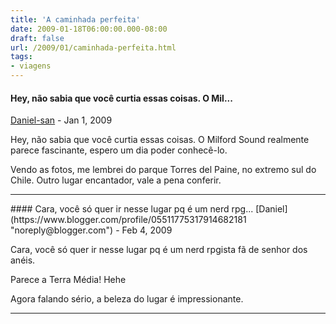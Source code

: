 ```yaml
---
title: 'A caminhada perfeita'
date: 2009-01-18T06:00:00.000-08:00
draft: false
url: /2009/01/caminhada-perfeita.html
tags: 
- viagens
---
```


#### Hey, não sabia que você curtia essas coisas. O Mil...
[Daniel-san](https://www.blogger.com/profile/17460580926391155192 "noreply@blogger.com") - <time datetime="2009-01-19T10:44:00.000-08:00">Jan 1, 2009</time>

Hey, não sabia que você curtia essas coisas. O Milford Sound realmente parece fascinante, espero um dia poder conhecê-lo.  
  
Vendo as fotos, me lembrei do parque Torres del Paine, no extremo sul do Chile. Outro lugar encantador, vale a pena conferir.
<hr />
#### Cara, você só quer ir nesse lugar pq é um nerd rpg...
[Daniel](https://www.blogger.com/profile/05511775317914682181 "noreply@blogger.com") - <time datetime="2009-02-05T05:39:00.000-08:00">Feb 4, 2009</time>

Cara, você só quer ir nesse lugar pq é um nerd rpgista fã de senhor dos anéis.  
  
Parece a Terra Média! Hehe  
  
Agora falando sério, a beleza do lugar é impressionante.
<hr />
